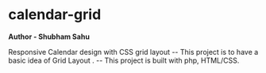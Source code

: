 # calendar-grid
**Author - Shubham Sahu**

Responsive Calendar design with CSS grid layout
-- This project is to have a basic idea of Grid Layout .
-- This project is built with php, HTML/CSS.
